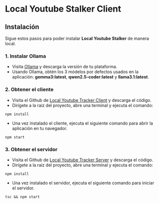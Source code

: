 # Local Youtube Stalker Client

## Instalación

Sigue estos pasos para poder instalar **Local Youtube Stalker** de manera local.

### 1. Instalar Ollama

- Visita [Ollama](https://ollama.com/download) y descarga la versión de tu plataforma.
- Usando Ollama, obtén los 3 módelos por defectos usados en la aplicación: **gemma3:latest**, **qwen2.5-coder:latest** y **llama3.1:latest**.

### 2. Obtener el cliente

- Visita el Github de [Local Youtube Tracker Client](https://github.com/snakone/local-youtube-stalker-LLM) y descarga el código.
- Dirígete a la raíz del proyecto, abre una terminal y ejecuta el comando: 

`npm install`

- Una vez instalado el cliente, ejecuta el siguiente comando para abrir la aplicación en tu navegador.

`npm start`

### 3. Obtener el servidor

- Visita el Github de [Local Youtube Tracker Server](https://github.com/snakone/local-youtube-stalker-LLM) y descarga el código.
- Dirígete a la raíz del proyecto, abre una terminal y ejecuta el comando: 

`npm install`

- Una vez instalado el servidor, ejecuta el siguiente comando para iniciar el servidor.

`tsc && npm start`

